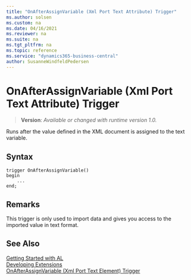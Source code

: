 ```yaml
---
title: "OnAfterAssignVariable (Xml Port Text Attribute) Trigger"
ms.author: solsen
ms.custom: na
ms.date: 04/16/2021
ms.reviewer: na
ms.suite: na
ms.tgt_pltfrm: na
ms.topic: reference
ms.service: "dynamics365-business-central"
author: SusanneWindfeldPedersen
---
```

[//]: # (START>DO_NOT_EDIT)
[//]: # (IMPORTANT:Do not edit any of the content between here and the END>DO_NOT_EDIT.)
[//]: # (Any modifications should be made in the .xml files in the ModernDev repo.)

# OnAfterAssignVariable (Xml Port Text Attribute) Trigger
> **Version**: _Available or changed with runtime version 1.0._

Runs after the value defined in the XML document is assigned to the text variable.


## Syntax
```
trigger OnAfterAssignVariable()
begin
    ...
end;
```



[//]: # (IMPORTANT: END>DO_NOT_EDIT)

## Remarks  
 This trigger is only used to import data and gives you access to the imported value in text format.  

## See Also  
[Getting Started with AL](../../devenv-get-started.md)  
[Developing Extensions](../../devenv-dev-overview.md)  
[OnAfterAssignVariable (Xml Port Text Element) Trigger](../xmlporttextelement/devenv-onafterassignvariable-xmlporttextelement-trigger.md)
